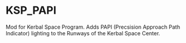 # KSP_PAPI

Mod for Kerbal Space Program.
Adds PAPI (Precsision Approach Path Indicator) lighting to the Runways of the Kerbal Space Center.
